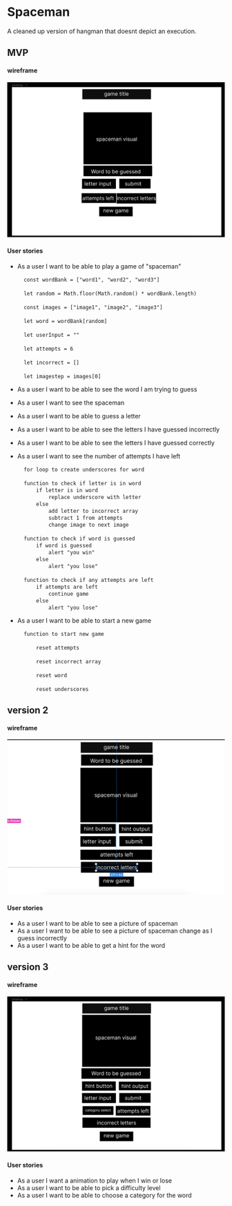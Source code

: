# Spaceman

A cleaned up version of hangman that doesnt depict an execution.

## MVP

#### wireframe

![mvp wireframe](mvp.png)

#### User stories

- As a user I want to be able to play a game of "spaceman"


        const wordBank = ["word1", "word2", "word3"]

        let random = Math.floor(Math.random() * wordBank.length)

        const images = ["image1", "image2", "image3"]

        let word = wordBank[random]

        let userInput = ""

        let attempts = 6

        let incorrect = []

        let imagestep = images[0]


- As a user I want to be able to see the word I am trying to guess
- As a user I want to see the spaceman
- As a user I want to be able to guess a letter
- As a user I want to be able to see the letters I have guessed incorrectly
- As a user I want to be able to see the letters I have guessed correctly
- As a user I want to see the number of attempts I have left

    
        for loop to create underscores for word

        function to check if letter is in word
            if letter is in word
                replace underscore with letter
            else
                add letter to incorrect array
                subtract 1 from attempts
                change image to next image

        function to check if word is guessed
            if word is guessed
                alert "you win"
            else
                alert "you lose"

        function to check if any attempts are left
            if attempts are left
                continue game
            else
                alert "you lose"

- As a user I want to be able to start a new game

    
        function to start new game

            reset attempts

            reset incorrect array

            reset word

            reset underscores


## version 2

#### wireframe

![version 2 wireframe](ver2.png)

#### User stories

- As a user I want to be able to see a picture of spaceman
- As a user I want to be able to see a picture of spaceman change as I guess incorrectly
- As a user I want to be able to get a hint for the word

## version 3

#### wireframe

![version 3 wireframe](ver3.png)

#### User stories

- As a user I want a animation to play when I win or lose
- As a user I want to be able to pick a difficulty level
- As a user I want to be able to choose a category for the word